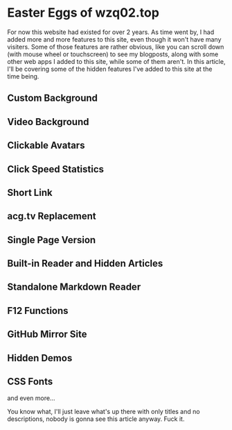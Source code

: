 # Easter Eggs of wzq02.top

For now this website had existed for over 2 years. As time went by, I had added more and more features to this site, even though it won't have many visiters. Some of those features are rather obvious, like you can scroll down (with mouse wheel or touchscreen) to see my blogposts, along with some other web apps I added to this site, while some of them aren't. In this article, I'll be covering some of the hidden features I've added to this site at the time being.

## Custom Background

## Video Background

## Clickable Avatars

## Click Speed Statistics

## Short Link

## acg.tv Replacement

## Single Page Version

## Built-in Reader and Hidden Articles

## Standalone Markdown Reader

## F12 Functions

## GitHub Mirror Site

## Hidden Demos

## CSS Fonts

and even more...

You know what, I'll just leave what's up there with only titles and no descriptions, nobody is gonna see this article anyway. Fuck it.
